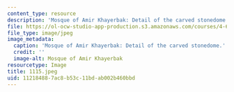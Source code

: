 ```yaml
---
content_type: resource
description: 'Mosque of Amir Khayerbak: Detail of the carved stonedome.'
file: https://ol-ocw-studio-app-production.s3.amazonaws.com/courses/4-615-the-architecture-of-cairo-spring-2002/112184887ac8b53c11bdab002b460bbd_1115.jpeg
file_type: image/jpeg
image_metadata:
  caption: 'Mosque of Amir Khayerbak: Detail of the carved stonedome.'
  credit: ''
  image-alt: Mosque of Amir Khayerbak
resourcetype: Image
title: 1115.jpeg
uid: 11218488-7ac8-b53c-11bd-ab002b460bbd
---
```

